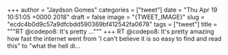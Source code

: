 
+++
author = "Jaydson Gomes"
categories = ["tweet"]
date = "Thu Apr 19 10:51:05 +0000 2018"
draft = false
image = "{TWEET_IMAGE}"
slug = "ecdc4b0d9c57a9dfcbdd590369bf412542fa0678"
tags = ["tweet"]
title = """RT @codepo8: It's pretty ..."""
+++
RT @codepo8: It's pretty amazing how fast the internet went from 'I can't believe it is so easy to find and read this" to "what the hell di…
